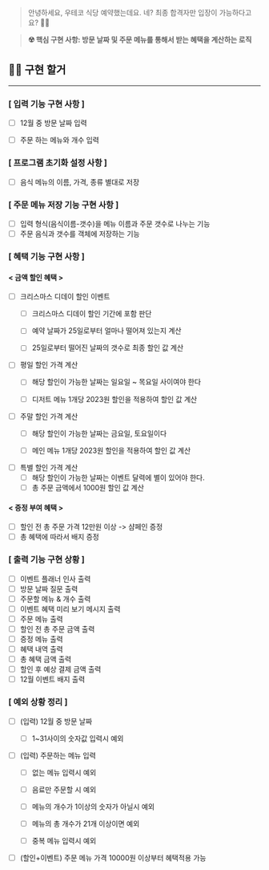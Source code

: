 > 안녕하세요, 우테코 식당 예약했는데요. 네? 최종 합격자만 입장이 가능하다고요? 🤷‍♀️


> <b>☢️ 핵심 구현 사항: 방문 날짜 및 주문 메뉴를 통해서 받는 혜택을 계산하는 로직 </b>


##  🎅🏻 구현 할거

---
### [ 입력 기능 구현 사항 ]

- [ ] 12월 중 방문 날짜 입력 
- [ ] 주문 하는 메뉴와 개수 입력


### [ 프로그램 초기화 설정 사항 ]

- [ ] 음식 메뉴의 이름, 가격, 종류 별대로 저장

### [ 주문 메뉴 저장 기능 구현 사항 ]

- [ ] 입력 형식(음식이름-갯수)을 메뉴 이름과 주문 갯수로 나누는 기능
- [ ] 주문 음식과 갯수를 객체에 저장하는 기능

### [ 혜택 기능 구현 사항 ]

#### < 금액 할인 혜택 >
- [ ] 크리스마스 디데이 할인 이벤트
  - [ ] 크리스마스 디데이 할인 기간에 포함 판단
  - [ ] 예약 날짜가 25일로부터 얼마나 떨어져 있는지 계산
  - [ ] 25일로부터 떨어진 날짜의 갯수로 최종 할인 값 계산


- [ ] 평일 할인 가격 계산
  - [ ] 해당 할인이 가능한 날짜는 일요일 ~ 목요일 사이여야 한다
  - [ ] 디저트 메뉴 1개당 2023원 할인을 적용하여 할인 값 계산


- [ ] 주말 할인 가격 계산
  - [ ] 해당 할인이 가능한 날짜는 금요일, 토요일이다
  - [ ] 메인 메뉴 1개당 2023원 할인을 적용하여 할인 값 계산


- [ ] 특별 할인 가격 계산
  - [ ] 해당 할인이 가능한 날짜는 이벤트 달력에 별이 있어야 한다.
  - [ ] 총 주문 금액에서 1000원 할인 값 계산 

#### < 증정 부여 혜택 >
- [ ] 할인 전 총 주문 가격 12만원 이상 -> 샴페인 증정
- [ ] 총 혜택에 따라서 배지 증정 

### [ 출력 기능 구현 상황 ]
- [ ] 이벤트 플래너 인사 출력 
- [ ] 방문 날짜 질문 출력 
- [ ] 주문할 메뉴 & 개수 출력
- [ ] 이벤트 혜택 미리 보기 메시지 출력
- [ ] 주문 메뉴 출력
- [ ] 할인 전 총 주문 금액 출력
- [ ] 증정 메뉴 출력
- [ ] 혜택 내역 출력
- [ ] 총 혜택 금액 출력
- [ ] 할인 후 예상 결제 금액 출력
- [ ] 12월 이벤트 배지 출력 

### [ 예외 상황 정리 ]

- [ ] (입력) 12월 중 방문 날짜
  - [ ] 1~31사이의 숫자값 입력시 예외


- [ ] (입력) 주문하는 메뉴 입력
  - [ ] 없는 메뉴 입력시 예외
  - [ ] 음료만 주문할 시 예외
  - [ ] 메뉴의 개수가 1이상의 숫자가 아닐시 예외
  - [ ] 메뉴의 총 개수가 21개 이상이면 예외
  - [ ] 중복 메뉴 입력시 예외


- [ ] (할인+이벤트) 주문 메뉴 가격 10000원 이상부터 혜택적용 가능
